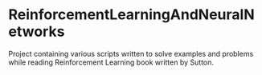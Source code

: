 # ReinforcementLearningAndNeuralNetworks

Project containing various scripts written to solve examples and problems while reading Reinforcement Learning book written by Sutton.
